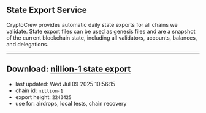 ## State Export Service
CryptoCrew provides automatic daily state exports for all chains we validate. State export files can be used as genesis files and are a snapshot of the current blockchain state, including all validators, accounts, balances, and delegations.

---
**Download: [nillion-1 state export](https://ccv-s3.nbg1.your-objectstorage.com/SERVICE/nillion/nillion-1_export_2243425.json)**
---

- last updated: Wed Jul 09 2025 10:56:15
- chain id: `nillion-1`
- export height: `2243425`
- use for: airdrops, local tests, chain recovery
